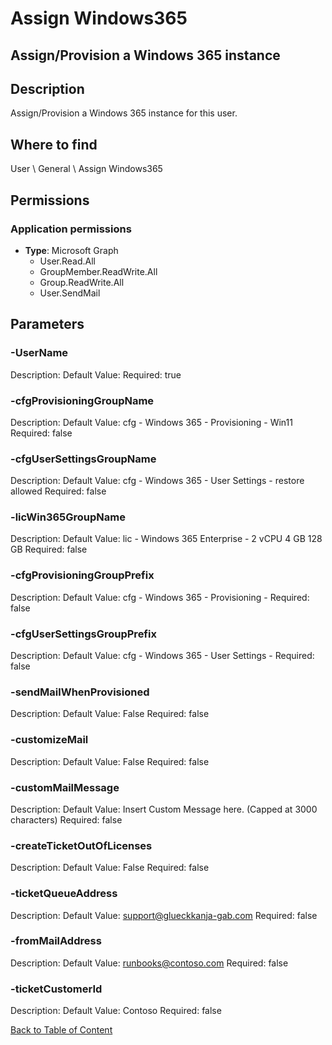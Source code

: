 # Assign Windows365

## Assign/Provision a Windows 365 instance

## Description
Assign/Provision a Windows 365 instance for this user.

## Where to find
User \ General \ Assign Windows365

## Permissions
### Application permissions
- **Type**: Microsoft Graph
  - User.Read.All
  - GroupMember.ReadWrite.All
  - Group.ReadWrite.All
  - User.SendMail


## Parameters
### -UserName
Description: 
Default Value: 
Required: true

### -cfgProvisioningGroupName
Description: 
Default Value: cfg - Windows 365 - Provisioning - Win11
Required: false

### -cfgUserSettingsGroupName
Description: 
Default Value: cfg - Windows 365 - User Settings - restore allowed
Required: false

### -licWin365GroupName
Description: 
Default Value: lic - Windows 365 Enterprise - 2 vCPU 4 GB 128 GB
Required: false

### -cfgProvisioningGroupPrefix
Description: 
Default Value: cfg - Windows 365 - Provisioning -
Required: false

### -cfgUserSettingsGroupPrefix
Description: 
Default Value: cfg - Windows 365 - User Settings -
Required: false

### -sendMailWhenProvisioned
Description: 
Default Value: False
Required: false

### -customizeMail
Description: 
Default Value: False
Required: false

### -customMailMessage
Description: 
Default Value: Insert Custom Message here. (Capped at 3000 characters)
Required: false

### -createTicketOutOfLicenses
Description: 
Default Value: False
Required: false

### -ticketQueueAddress
Description: 
Default Value: support@glueckkanja-gab.com
Required: false

### -fromMailAddress
Description: 
Default Value: runbooks@contoso.com
Required: false

### -ticketCustomerId
Description: 
Default Value: Contoso
Required: false


[Back to Table of Content](../../../README.md)

